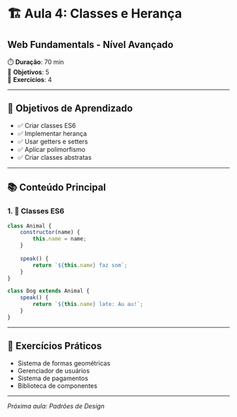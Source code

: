 # 🏗️ Aula 4: Classes e Herança
## Web Fundamentals - Nível Avançado

⏱️ **Duração**: 70 min  
🎯 **Objetivos**: 5  
🧪 **Exercícios**: 4  

---

## 🎯 Objetivos de Aprendizado
- ✅ Criar classes ES6
- ✅ Implementar herança
- ✅ Usar getters e setters
- ✅ Aplicar polimorfismo
- ✅ Criar classes abstratas

---

## 📚 Conteúdo Principal

### 1. 🌟 Classes ES6
```javascript
class Animal {
    constructor(name) {
        this.name = name;
    }
    
    speak() {
        return `${this.name} faz som`;
    }
}

class Dog extends Animal {
    speak() {
        return `${this.name} late: Au au!`;
    }
}
```

---

## 🧪 Exercícios Práticos
- Sistema de formas geométricas
- Gerenciador de usuários
- Sistema de pagamentos
- Biblioteca de componentes

---

*Próxima aula: Padrões de Design*
